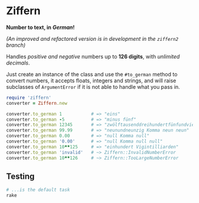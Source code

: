 # Ziffern

**Number to text, in _German_!**

_(An improved and refactored version is in development in the `ziffern2` branch)_

Handles _positive and negative_ numbers up to **126 digits**, with _unlimited decimals_.

Just create an instance of the class and use the `#to_german` method to convert numbers,
it accepts floats, integers and strings, and will raise subclasses of `ArgumentError` if
it is not able to handle what you pass in.

```ruby
require 'ziffern'
converter = Ziffern.new

converter.to_german 1           # => "eins"
converter.to_german -5          # => "minus fünf"
converter.to_german 12345       # => "zwölftausenddreihundertfünfundvierzig"
converter.to_german 99.99       # => "neunundneunzig Komma neun neun"
converter.to_german 0.00        # => "null Komma null"
converter.to_german '0.00'      # => "null Komma null null"
converter.to_german 10**125     # => "einhundert Vigintilliarden"
converter.to_german 'invalid'   # ~> Ziffern::InvalidNumberError
converter.to_german 10**126     # ~> Ziffern::TooLargeNumberError
```

## Testing

```bash
# ...is the default task
rake
```
